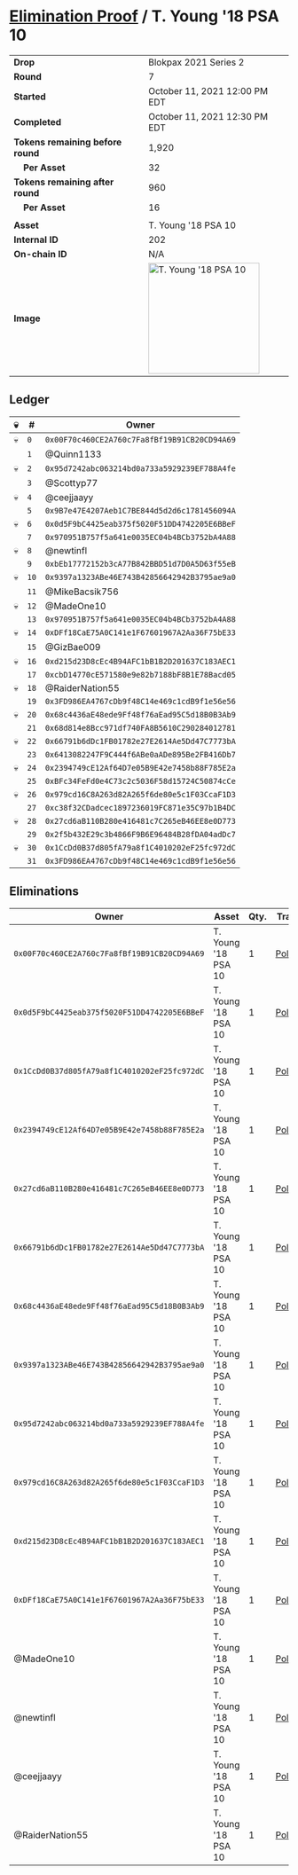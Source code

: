 # [Elimination Proof](./readme.md) / T. Young &#039;18 PSA 10

|||
|---|---|
| **Drop** | Blokpax 2021 Series 2 |
| **Round** | 7 |
| **Started** | October 11, 2021 12:00 PM EDT |
| **Completed** | October 11, 2021 12:30 PM EDT |
| **Tokens remaining before round** | 1,920 |
| **&nbsp;&nbsp;&nbsp;&nbsp;Per Asset** | 32 |
| **Tokens remaining after round** | 960 |
| **&nbsp;&nbsp;&nbsp;&nbsp;Per Asset** | 16 |
| | |
| **Asset** | T. Young &#039;18 PSA 10 |
| **Internal ID** | 202 |
| **On-chain ID** | N/A |
| **Image** | <img src="https://tcdn.blokpax.com/9484ebfa-6351-4aec-b443-7648daf59f0d/2d7b9b1eed3f009122f28ce900dd9445cc6dce122ce7a4851baae6b62722e8f5.jpg" height="200" alt="T. Young &#039;18 PSA 10" /> |

## Ledger

| 💀 | # | Owner |
| --- | --- | --- |
| 💀 | `0` | `0x00F70c460CE2A760c7Fa8fBf19B91CB20CD94A69` |
|  | `1` | @Quinn1133 |
| 💀 | `2` | `0x95d7242abc063214bd0a733a5929239EF788A4fe` |
|  | `3` | @Scottyp77 |
| 💀 | `4` | @ceejjaayy |
|  | `5` | `0x9B7e47E4207Aeb1C7BE844d5d2d6c1781456094A` |
| 💀 | `6` | `0x0d5F9bC4425eab375f5020F51DD4742205E6BBeF` |
|  | `7` | `0x970951B757f5a641e0035EC04b4BCb3752bA4A88` |
| 💀 | `8` | @newtinfl |
|  | `9` | `0xbEb17772152b3cA77B842BBD51d7D0A5D63f55eB` |
| 💀 | `10` | `0x9397a1323ABe46E743B42856642942B3795ae9a0` |
|  | `11` | @MikeBacsik756 |
| 💀 | `12` | @MadeOne10 |
|  | `13` | `0x970951B757f5a641e0035EC04b4BCb3752bA4A88` |
| 💀 | `14` | `0xDFf18CaE75A0C141e1F67601967A2Aa36F75bE33` |
|  | `15` | @GizBae009 |
| 💀 | `16` | `0xd215d23D8cEc4B94AFC1bB1B2D201637C183AEC1` |
|  | `17` | `0xcbD14770cE571580e9e82b7188bF8B1E78Bacd05` |
| 💀 | `18` | @RaiderNation55 |
|  | `19` | `0x3FD986EA4767cDb9f48C14e469c1cdB9f1e56e56` |
| 💀 | `20` | `0x68c4436aE48ede9Ff48f76aEad95C5d18B0B3Ab9` |
|  | `21` | `0x68d814e8Bcc971df740FA8B5610C290284012781` |
| 💀 | `22` | `0x66791b6dDc1FB01782e27E2614Ae5Dd47C7773bA` |
|  | `23` | `0x6413082247F9C444f6ABe0aADe895Be2FB416Db7` |
| 💀 | `24` | `0x2394749cE12Af64D7e05B9E42e7458b88F785E2a` |
|  | `25` | `0xBFc34FeFd0e4C73c2c5036F58d15724C50874cCe` |
| 💀 | `26` | `0x979cd16C8A263d82A265f6de80e5c1F03CcaF1D3` |
|  | `27` | `0xc38f32CDadcec1897236019FC871e35C97b1B4DC` |
| 💀 | `28` | `0x27cd6aB110B280e416481c7C265eB46EE8e0D773` |
|  | `29` | `0x2f5b432E29c3b4866F9B6E96484B28fDA04adDc7` |
| 💀 | `30` | `0x1CcDd0B37d805fA79a8f1C4010202eF25fc972dC` |
|  | `31` | `0x3FD986EA4767cDb9f48C14e469c1cdB9f1e56e56` |


## Eliminations

| Owner | Asset | Qty. | Transaction |
| --- | --- | --- | --- |
| `0x00F70c460CE2A760c7Fa8fBf19B91CB20CD94A69` | T. Young '18 PSA 10 | 1 | [Polygonscan](https://polygonscan.com/tx/0x8f475aee113119edd740b0804415d52581bb913d047625e0ade293912424fe1b) |
| `0x0d5F9bC4425eab375f5020F51DD4742205E6BBeF` | T. Young '18 PSA 10 | 1 | [Polygonscan](https://polygonscan.com/tx/0xd9fed784cd63e39eb136350e646bae9986e76dc2887b63abf79bdc12cf1ae287) |
| `0x1CcDd0B37d805fA79a8f1C4010202eF25fc972dC` | T. Young '18 PSA 10 | 1 | [Polygonscan](https://polygonscan.com/tx/0x8b714aa9c5277a0da0ab09a768e0fe53bad7bdba59341b3b0ea7f3e64fd455cb) |
| `0x2394749cE12Af64D7e05B9E42e7458b88F785E2a` | T. Young '18 PSA 10 | 1 | [Polygonscan](https://polygonscan.com/tx/0x02f5db594c5b4b492f0ac093c9cac44e2ec35ef796fe765ee69e3a3f2f0c24bb) |
| `0x27cd6aB110B280e416481c7C265eB46EE8e0D773` | T. Young '18 PSA 10 | 1 | [Polygonscan](https://polygonscan.com/tx/0xeb02a493a73c3d47fcbb71b32f484fe8abdd1c646d0ddd27b47f55603f958a43) |
| `0x66791b6dDc1FB01782e27E2614Ae5Dd47C7773bA` | T. Young '18 PSA 10 | 1 | [Polygonscan](https://polygonscan.com/tx/0x14ed732a18cfdcd2d5e1a33abacb93cdf147650b4856c1f5134ce3ad0d024a23) |
| `0x68c4436aE48ede9Ff48f76aEad95C5d18B0B3Ab9` | T. Young '18 PSA 10 | 1 | [Polygonscan](https://polygonscan.com/tx/0xad8bbf6d6b01f7382fee4437d1c0b156de94241df9bae43e7a98d68064790618) |
| `0x9397a1323ABe46E743B42856642942B3795ae9a0` | T. Young '18 PSA 10 | 1 | [Polygonscan](https://polygonscan.com/tx/0x77b44a0a13f59bb4400520d9755affa8274aa8dca94075dec206b50026419969) |
| `0x95d7242abc063214bd0a733a5929239EF788A4fe` | T. Young '18 PSA 10 | 1 | [Polygonscan](https://polygonscan.com/tx/0x9ee056b891b31f2c731bb7ef3242385a327e60daec74b047e4ad0a397fa97993) |
| `0x979cd16C8A263d82A265f6de80e5c1F03CcaF1D3` | T. Young '18 PSA 10 | 1 | [Polygonscan](https://polygonscan.com/tx/0xe98898b7bbd247d3081af8784a2918ed4aa84a8649a8615f58f2474a03a8c383) |
| `0xd215d23D8cEc4B94AFC1bB1B2D201637C183AEC1` | T. Young '18 PSA 10 | 1 | [Polygonscan](https://polygonscan.com/tx/0x7855983368c252beef756b4ab03dbfde2cd0cbc06e925c2e86e60f74f3a5db36) |
| `0xDFf18CaE75A0C141e1F67601967A2Aa36F75bE33` | T. Young '18 PSA 10 | 1 | [Polygonscan](https://polygonscan.com/tx/0x1ca7899057a16432659e8724903fe9bb3d1a3f4fef393ff1a580c625b9dba89b) |
| @MadeOne10 | T. Young '18 PSA 10 | 1 | [Polygonscan](https://polygonscan.com/tx/0x5f39ce8e8914d2eb4142dc7629a48c3de38f93ddc3e423e072ac2b22e23e21f0) |
| @newtinfl | T. Young '18 PSA 10 | 1 | [Polygonscan](https://polygonscan.com/tx/0x43340e8e9ff1a5ea7e1b4147b41cf5e0f6ad886d18e12d15d4949a04cc87d560) |
| @ceejjaayy | T. Young '18 PSA 10 | 1 | [Polygonscan](https://polygonscan.com/tx/0x2669c718db692a59dd0a88f894806e070bacb90c3c77a6cd17c1fa5b85f354ad) |
| @RaiderNation55 | T. Young '18 PSA 10 | 1 | [Polygonscan](https://polygonscan.com/tx/0x382937aff64a53ba30e2257d39e7d3cb7659df45206405a565a8f8de63dfdd80) |
